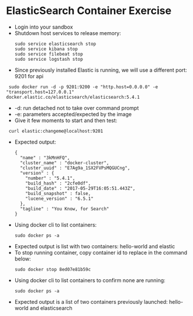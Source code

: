# ElasticSearch Container Exercise #

* Login into your sandbox
* Shutdown host services to release memory:   
  ```
  sudo service elasticsearch stop
  sudo service kibana stop
  sudo service filebeat stop
  sudo service logstash stop
  ```
* Since previously installed Elastic is running, we will use a different port: 9201 for api
```
 sudo docker run -d -p 9201:9200 -e "http.host=0.0.0.0" -e "transport.host=127.0.0.1" docker.elastic.co/elasticsearch/elasticsearch:5.4.1
```
* -d: run detached not to take over command prompt
* -e: parameters accepted/expected by the image
* Give it few moments to start and then test:
```
 curl elastic:changeme@localhost:9201
```
* Expected output:
  ```
  {
    "name" : "3kMnHFQ",
    "cluster_name" : "docker-cluster",
    "cluster_uuid" : "E7Ag9a_1SX2FVPsMQGUCng",
    "version" : {
      "number" : "5.4.1",
      "build_hash" : "2cfe0df",
      "build_date" : "2017-05-29T16:05:51.443Z",
      "build_snapshot" : false,
      "lucene_version" : "6.5.1"
    },
    "tagline" : "You Know, for Search"
  }
  ```
* Using docker cli to list containers:
  ```
  sudo docker ps -a
  ```
* Expected output is list with two containers: hello-world and elastic
* To stop running container, copy container id to replace in the command below:
  ```
  sudo docker stop 8ed07e81b59c
  ```
* Using docker cli to list containers to confirm none are running:
  ```
  sudo docker ps -a
  ```
* Expected output is a list of two containers previously launched: hello-world and elasticsearch  